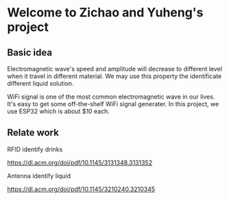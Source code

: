 # Welcome to Zichao and Yuheng's project



## Basic idea

Electromagnetic wave's speed and amplitude will decrease to different level when it travel in different material. We may use this property the identificate different liquid solution.

WiFi signal is one of the most common electromagnetic wave in our lives. It's easy to get some off-the-shelf WiFi signal generater. In this project, we use ESP32 which is about $10 each.

## Relate work

RFID identify drinks

<https://dl.acm.org/doi/pdf/10.1145/3131348.3131352>

Antenna identify liquid

https://dl.acm.org/doi/pdf/10.1145/3210240.3210345

[RFID identify drinks]: https://dl.acm.org/doi/pdf/10.1145/3131348.3131352	"RFID identify drinks"
[Antenna identify liquid]: https://dl.acm.org/doi/pdf/10.1145/3210240.3210345	"Antenna identify liquid"

